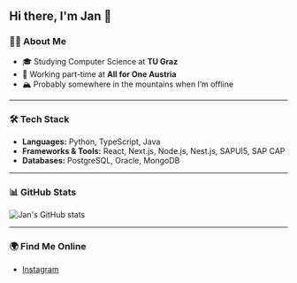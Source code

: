 ## Hi there, I'm Jan 👋

### 👨‍💻 About Me
- 🎓 Studying Computer Science at **TU Graz**
- 💼 Working part-time at **All for One Austria**
- 🏔️ Probably somewhere in the mountains when I’m offline

---

### 🛠️ Tech Stack
- **Languages:** Python, TypeScript, Java
- **Frameworks & Tools:** React, Next.js, Node.js, Nest.js, SAPUI5, SAP CAP
- **Databases:** PostgreSQL, Oracle, MongoDB

---

### 📊 GitHub Stats
![Jan's GitHub stats](https://github-readme-stats.vercel.app/api?username=jANI0x&show_icons=true&theme=radical)  

---

### 🌍 Find Me Online
- [Instagram](https://www.instagram.com/jan.schantl/)  
